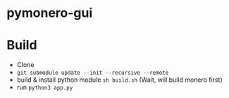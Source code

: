# pymonero-gui

# Build
- Clone
- ``` git submodule update --init --recursive --remote ```
- build & install python module ``` sh build.sh ``` (Wait, will build monero first)
- run ``` python3 app.py ```
